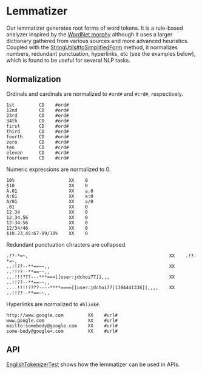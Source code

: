 # Lemmatizer

Our lemmatizer generates root forms of word tokens. It is a rule-based analyzer inspired by the [WordNet morphy](http://wordnet.princeton.edu/man/morphy.7WN.html) although it uses a larger dictionary gathered from various sources and more advanced heuristics. Coupled with the [StringUtils#toSimplifiedForm](https://github.com/emorynlp/common/blob/master/src/main/java/edu/emory/mathcs/nlp/common/util/StringUtils.java#L140) method, it normalizes numbers, redundant punctuation, hyperlinks, etc (see the examples below), which is found to be useful for several NLP tasks.

## Normalization

Ordinals and cardinals are normalized to `#ord#` and `#crd#`, respectively.

```
1st         CD    #ord#
12nd        CD    #ord#
23rd        CD    #ord#
34th        CD    #ord#
first       CD    #ord#
third       CD    #ord#
fourth      CD    #ord#
zero        CD    #crd#
ten         CD    #crd#
eleven      CD    #crd#
fourteen    CD    #crd#
```

Numeric expressions are normalized to 0.

```
10%                    XX    0
$10                    XX    0
A.01                   XX    a.0
A:01                   XX    a:0
A/01                   XX    a/0
.01                    XX    0
12.34                  XX    0
12,34,56               XX    0
12-34-56               XX    0
12/34/46               XX    0
$10.23,45:67-89/10%    XX    0
```

Redundant punctuation chracters are collapsed.

```
.!?-*=~,                                                    XX    .!?-*=~,
..!!??--**==~~,,                                            XX    ..!!??--**==~~,,
...!!!???---***===[[user:jdchoi77]],,,                      XX    ..!!??--**==~~,,
....!!!!????----****====[[user:jdchoi77|1384441338]],,,,    XX    ..!!??--**==~~,,
```

Hyperlinks are normalized to `#hlink#`.

```
http://www.google.com         XX    #url#
www.google.com                XX    #url#
mailto:somebody@google.com    XX    #url#
some-body@google+.com         XX    #url#
```

## API

[EnglishTokenizerTest](src/test/java/edu/emory/mathcs/nlp/lemmatizer/EnglishTokenizerTest.java) shows how the lemmatizer can be used in APIs.